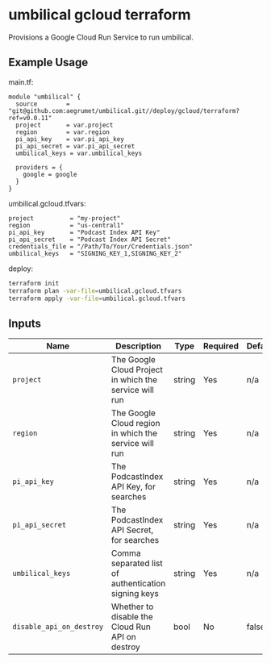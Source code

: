 # umbilical gcloud terraform

Provisions a Google Cloud Run Service to run umbilical.

## Example Usage

main.tf:

```hcl
module "umbilical" {
  source        = "git@github.com:aegrumet/umbilical.git//deploy/gcloud/terraform?ref=v0.0.11"
  project       = var.project
  region        = var.region
  pi_api_key    = var.pi_api_key
  pi_api_secret = var.pi_api_secret
  umbilical_keys = var.umbilical_keys

  providers = {
    google = google
  }
}
```

umbilical.gcloud.tfvars:

```
project          = "my-project"
region           = "us-central1"
pi_api_key       = "Podcast Index API Key"
pi_api_secret    = "Podcast Index API Secret"
credentials_file = "/Path/To/Your/Credentials.json"
umbilical_keys   = "SIGNING_KEY_1,SIGNING_KEY_2"

```

deploy:

```bash
terraform init
terraform plan -var-file=umbilical.gcloud.tfvars
terraform apply -var-file=umbilical.gcloud.tfvars
```

## Inputs

| Name                     | Description                                            | Type   | Required | Default |
| ------------------------ | ------------------------------------------------------ | ------ | -------- | ------- |
| `project`                | The Google Cloud Project in which the service will run | string | Yes      | n/a     |
| `region`                 | The Google Cloud region in which the service will run  | string | Yes      | n/a     |
| `pi_api_key`             | The PodcastIndex API Key, for searches                 | string | Yes      | n/a     |
| `pi_api_secret`          | The PodcastIndex API Secret, for searches              | string | Yes      | n/a     |
| `umbilical_keys`         | Comma separated list of authentication signing keys    | string | Yes      | n/a     |
| `disable_api_on_destroy` | Whether to disable the Cloud Run API on destroy        | bool   | No       | false   |
